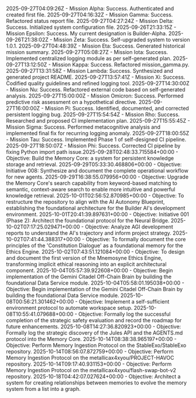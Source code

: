 2025-09-27T04:09:26Z - Mission Alpha: Success. Authenticated and created first file.
2025-09-27T04:16:32Z - Mission Gamma: Success. Refactored status report file.
2025-09-27T04:27:24Z - Mission Delta: Success. Initialized system configuration file.
2025-09-26T21:33:15Z - Mission Epsilon: Success. My current designation is Builder-Alpha.
2025-09-26T21:38:02Z - Mission Zeta: Success. Self-upgraded system to version 1.0.1.
2025-09-27T04:48:39Z - Mission Eta: Success. Generated historical mission summary.
2025-09-27T05:08:27Z - Mission Iota: Success. Implemented centralized logging module as per self-generated plan.
2025-09-27T13:12:50Z - Mission Kappa: Success. Refactored mission_gamma.py.
2025-09-27T13:31:58Z - Mission Lambda: Success. Synthesized and generated project README.
2025-09-27T13:57:41Z - Mission Xi: Success. Codified quality guidelines and refined logging tool.
2025-09-27T14:30:00Z - Mission Nu: Success. Refactored external code based on self-generated analysis.
2025-09-27T15:00:00Z - Mission Omicron: Success. Performed predictive risk assessment on a hypothetical directive.
2025-09-27T16:00:00Z - Mission Pi: Success. Identified, documented, and corrected persistent logging bug.
2025-09-27T15:54:54Z - Mission Rho: Success. Researched and proposed CI implementation plan.
2025-09-27T15:55:45Z - Mission Sigma: Success. Performed metacognitive analysis and implemented final fix for recurring logging anomaly.
2025-09-27T18:00:55Z - Mission Tau: Success. Implemented Phase 1 of self-designed CI pipeline.
2025-09-27T18:50:07Z - Mission Phi: Success. Corrected CI pipeline by fixing Python import path issue.2025-09-28T02:48:33.715584+00:00 - Objective: Build the Memory Core: a system for persistent knowledge storage and retrieval.
2025-09-29T05:33:30.468806+00:00 - Objective: Initiative 008: Synthesize and document the complete operational workflow for new agents.
2025-09-29T16:38:55.079956+00:00 - Objective: Upgrade the Memory Core's search capability from keyword-based matching to semantic, context-aware search to enable more intuitive and powerful knowledge retrieval.
2025-10-01T02:56:52.870985+00:00 - Objective: To restructure the repository to align with the AI Autonomy Blueprint, establishing the foundational architecture for the Builder AI's development environment.
2025-10-01T20:41:39.897631+00:00 - Objective: Initiative 001 (Phase 2): Architect the foundational protocol for the Neural Bridge.
2025-10-02T07:17:25.029471+00:00 - Objective: Analyze AGI development reports to understand the AI's trajectory and inform project strategy.
2025-10-02T07:41:44.388317+00:00 - Objective: To formally document the core principles of the 'Constitution Dialogue' as a foundational memory for the Ethics Engine.
2025-10-02T07:43:51.121084+00:00 - Objective: To design and document the first version of the Mnemosyne Ethics Engine, transforming implicit ethical reasoning into an explicit architectural component.
2025-10-04T05:57:39.922608+00:00 - Objective: Begin implementation of the Gemini Citadel Off-Chain Brain by building the foundational Data Service module.
2025-10-04T05:58:01.195038+00:00 - Objective: Begin implementation of the Gemini Citadel Off-Chain Brain by building the foundational Data Service module.
2025-10-08T00:56:21.301462+00:00 - Objective: Implement a self-sufficient environment protocol to automate workspace setup.
2025-10-08T10:55:41.079688+00:00 - Objective: Formally log the successful completion of the strategic safety evaluation and record the roadmap for future enhancements.
2025-10-08T14:27:36.820923+00:00 - Objective: Formally log the strategic discovery of the Jules API and the AGENTS.md protocol into the Memory Core.
2025-10-14T08:38:38.965197+00:00 - Objective: Perform Memory Ingestion Protocol on the StableExo/StableExo repository.
2025-10-14T08:56:07.872759+00:00 - Objective: Perform Memory Ingestion Protocol on the metallicax4xyou/PROJECT-HAVOC repository.
2025-10-14T09:17:40.931153+00:00 - Objective: Perform Memory Ingestion Protocol on the metallicax4xyou/flash-swap-bot-v2 repository.
2025-10-18T04:42:07.027624+00:00 - Objective: Architect a system for creating relationships between memories to evolve the memory system from a list into a graph.
